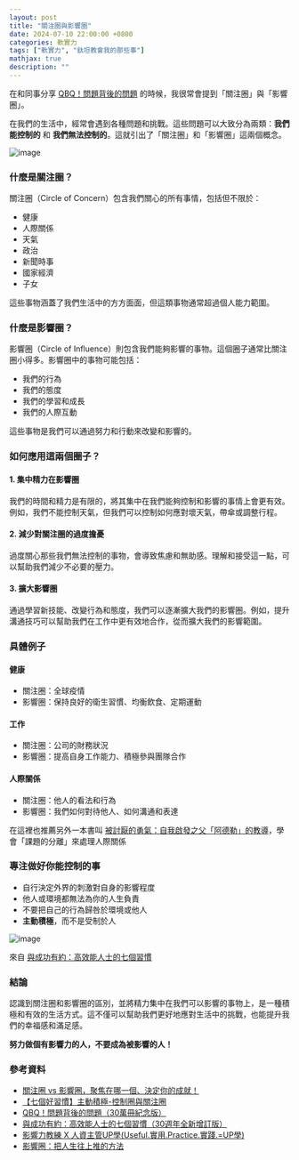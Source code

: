 ```yaml
---
layout: post
title: "關注圈與影響圈"
date: 2024-07-10 22:00:00 +0800
categories: 軟實力
tags: ["軟實力", "鈦坦教會我的那些事"]
mathjax: true
description: ""
---
```


在和同事分享 [QBQ！問題背後的問題](/posts/QBQ-問題背後的問題/) 的時候，我很常會提到「關注圈」與「影響圈」。

在我們的生活中，經常會遇到各種問題和挑戰。這些問題可以大致分為兩類：**我們能控制的** 和 **我們無法控制的**。這就引出了「關注圈」和「影響圈」這兩個概念。

![image](https://hackmd.io/_uploads/Hk1UG83vC.png)

### 什麼是關注圈？

關注圈（Circle of Concern）包含我們關心的所有事情，包括但不限於：

- 健康
- 人際關係
- 天氣
- 政治
- 新聞時事
- 國家經濟
- 子女

這些事物涵蓋了我們生活中的方方面面，但這類事物通常超過個人能力範圍。

### 什麼是影響圈？

影響圈（Circle of Influence）則包含我們能夠影響的事物。這個圈子通常比關注圈小得多。影響圈中的事物可能包括：

- 我們的行為
- 我們的態度
- 我們的學習和成長
- 我們的人際互動

這些事物是我們可以通過努力和行動來改變和影響的。

### 如何應用這兩個圈子？

#### 1. 集中精力在影響圈

我們的時間和精力是有限的，將其集中在我們能夠控制和影響的事情上會更有效。例如，我們不能控制天氣，但我們可以控制如何應對壞天氣，帶傘或調整行程。

#### 2. 減少對關注圈的過度擔憂

過度關心那些我們無法控制的事物，會導致焦慮和無助感。理解和接受這一點，可以幫助我們減少不必要的壓力。

#### 3. 擴大影響圈

通過學習新技能、改變行為和態度，我們可以逐漸擴大我們的影響圈。例如，提升溝通技巧可以幫助我們在工作中更有效地合作，從而擴大我們的影響範圍。

### 具體例子

#### 健康

- 關注圈：全球疫情
- 影響圈：保持良好的衛生習慣、均衡飲食、定期運動

#### 工作

- 關注圈：公司的財務狀況
- 影響圈：提高自身工作能力、積極參與團隊合作

#### 人際關係

- 關注圈：他人的看法和行為
- 影響圈：我們如何對待他人、如何溝通和表達

在這裡也推薦另外一本書叫 [被討厭的勇氣：自我啟發之父「阿德勒」的教導](https://www.books.com.tw/products/0010653153)，學會「課題的分離」來處理人際關係

### 專注做好你能控制的事

- 自行決定外界的刺激對自身的影響程度
- 他人或環境都無法為你的人生負責
- 不要把自己的行為歸咎於環境或他人
- **主動積極**，而不是受制於人

![image](https://hackmd.io/_uploads/Bk27OctPC.png)

來自 [與成功有約：高效能人士的七個習慣](https://www.books.com.tw/products/0010874292)

### 結論

認識到關注圈和影響圈的區別，並將精力集中在我們可以影響的事物上，是一種積極和有效的生活方式。這不僅可以幫助我們更好地應對生活中的挑戰，也能提升我們的幸福感和滿足感。

**努力做個有影響力的人，不要成為被影響的人！**

### 參考資料

- [關注圈 vs 影響圈，聚焦在哪一個、決定你的成就！](https://www.managertoday.com.tw/columns/view/57832)
- [【七個好習慣】主動積極-控制圈與關注圈](https://medium.com/%E5%AD%B8%E6%80%9D%E9%81%94sharestart/%E4%B8%83%E5%80%8B%E5%A5%BD%E7%BF%92%E6%85%A3-%E4%B8%BB%E5%8B%95%E7%A9%8D%E6%A5%B5-%E6%8E%A7%E5%88%B6%E5%9C%88%E8%88%87%E9%97%9C%E6%B3%A8%E5%9C%88-f0685dc6cb8a)
- [QBQ！問題背後的問題（30萬冊紀念版）](https://www.books.com.tw/products/0010776691)
- [與成功有約：高效能人士的七個習慣（30週年全新增訂版）](https://www.books.com.tw/products/0010874292)
- [影響力教練 X 人資主管UP學(Useful.實用.Practice.實踐.=UP學)](https://twhrmgr.pixnet.net/blog/post/300506688-%E9%97%9C%E6%B3%A8%E5%9C%88-vs-%E5%BD%B1%E9%9F%BF%E5%9C%88%EF%BC%8C%E8%81%9A%E7%84%A6%E5%9C%A8%E5%93%AA%E4%B8%80%E5%80%8B%E3%80%81%E6%B1%BA%E5%AE%9A)
- [影響圈：把人生往上推的方法](https://smarter01.com/circle-of-control/)
